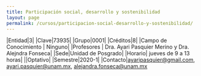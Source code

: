 ```yaml
---
title: Participación social, desarrollo y sostenibilidad
layout: page
permalink: /cursos/participacion-social-desarrollo-y-sostenibilidad/
---
```


|Entidad|3|
|Clave|73935|
|Grupo|0001|
|Créditos|8|
|Campo de Conocimiento | Ninguno|
|Profesores | Dra. Ayari Pasquier Merino y Dra. Alejndra Fonseca|
|Sede|Unidad de Posgrado|
|Horario| jueves de 9 a 13 horas|
||Optativo|
|Semestre|2020-1|
|Contacto|ayaripasquier@gmail.com, ayari.pasquier@unam.mx, alejandra.fonseca@unam.mx
